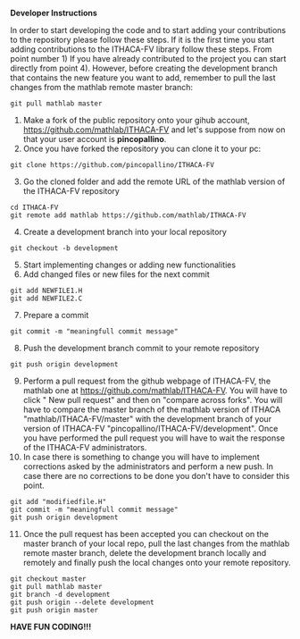 **Developer Instructions**

In order to start developing the code and to start adding your contributions to the repository please follow these steps. If it is the first time you start adding contributions to the ITHACA-FV library follow these steps. From point number 1) If you have already contributed to the project you can start directly from point 4). However, before creating the development branch that contains the new feature you want to add, remember to pull the last changes from the mathlab remote master branch:
```
git pull mathlab master
```
1) Make a fork of the public repository onto your gihub account,  https://github.com/mathlab/ITHACA-FV and let's suppose from now on that your user account is **pincopallino**. 
2) Once you have forked the repository you can clone it to your pc:
```
git clone https://github.com/pincopallino/ITHACA-FV
```
3) Go the cloned folder and add the remote URL of the mathlab version of the ITHACA-FV repository
```
cd ITHACA-FV
git remote add mathlab https://github.com/mathlab/ITHACA-FV
```
4) Create a development branch into your local repository
```
git checkout -b development
```
5) Start implementing changes or adding new functionalities
6) Add changed files or new files for the next commit
```
git add NEWFILE1.H
git add NEWFILE2.C
```
7) Prepare a commit 
```
git commit -m "meaningfull commit message"
```
8) Push the development branch commit to your remote repository
```
git push origin development
```
9) Perform a pull request from the github webpage of ITHACA-FV, the mathlab one at https://github.com/mathlab/ITHACA-FV. You will have to click " New pull request" and then on "compare across forks". You will have to compare the master branch of the mathlab version of ITHACA "mathlab/ITHACA-FV/master" with the development branch of your version of ITHACA-FV "pincopallino/ITHACA-FV/development". Once you have performed the pull request you will have to wait the response of the ITHACA-FV administrators. 
10) In case there is something to change you will have to implement corrections asked by the administrators and perform a new push. In case there are no corrections to be done you don't have to consider this point.
```
git add "modifiedfile.H"
git commit -m "meaningfull commit message"
git push origin development
```
11) Once the pull request has been accepted you can checkout on the master branch of your local repo, pull the last changes from the mathlab remote master branch, delete the development branch locally and remotely and finally push the local changes onto your remote repository.
```
git checkout master
git pull mathlab master
git branch -d development
git push origin --delete development
git push origin master
```

**HAVE FUN CODING!!!**

